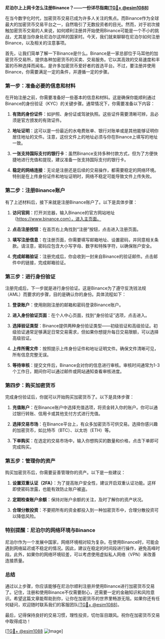 **尼泊尔上上网卡怎么注册Binance？——一份详尽指南[[TG💪+ @esim1088](https://t.me/s/esim1088)]**

在当今数字化时代，加密货币交易已成为许多人关注的焦点。而Binance作为全球最大的加密货币交易平台之一，自然吸引了无数投资者的目光。然而，对于初次接触加密货币交易的人来说，如何顺利注册并开始使用Binance可能是一个不小的挑战，尤其是当你身处尼泊尔这样的国家时。今天，我们就来聊聊在尼泊尔如何注册Binance，以及相关的注意事项。

首先，让我们简单了解一下Binance是什么。Binance是一家总部位于马耳他的加密货币交易所，提供各种加密货币的买卖、交易服务。它以其高效的交易速度和丰富的币种选择而闻名，是许多加密货币爱好者的首选平台。不过，要注册并使用Binance，你需要满足一定的条件，并遵循一定的步骤。

### **第一步：准备必要的信息和材料**

在开始注册之前，你需要准备好一些基本的信息和材料。这是确保你能顺利通过Binance的身份验证（KYC）的关键步骤。通常情况下，你需要准备以下内容：

1. **有效的身份证件**：如护照、身份证或驾驶执照。这些证件需要清晰可辨，且必须是官方颁发的有效证件。
   
2. **地址证明**：这可以是一份最近的水电费账单、银行对账单或是其他能够证明你居住地址的文件。注意，这份文件上的地址必须与你在Binance上填写的地址一致。

3. **一张支持国际支付的银行卡**：虽然Binance支持多种付款方式，但为了方便快捷地进行充值和提现，建议准备一张支持国际支付的银行卡。

4. **稳定的网络连接**：无论是注册还是后续的交易操作，都需要稳定的网络环境。特别是在上传身份证件和地址证明时，网络不稳定可能导致文件上传失败。

### **第二步：注册Binance账户**

有了上述材料后，接下来就是注册Binance账户了。以下是具体步骤：

1. **访问官网**：打开浏览器，输入Binance的官方网站地址（https://www.binance.com），进入主页面。

2. **点击注册按钮**：在首页右上角找到“注册”按钮，点击进入注册页面。

3. **填写注册信息**：在注册页面，你需要填写邮箱地址、设置密码，并同意相关条款。请注意，密码应包含大小写字母、数字和特殊字符，以确保账户安全。

4. **完成邮箱验证**：注册完成后，你会收到一封来自Binance的验证邮件。点击邮件中的链接，完成邮箱验证。

### **第三步：进行身份验证**

注册完成后，下一步就是进行身份验证。这是Binance为了遵守反洗钱法规（AML）而要求的步骤，目的是确认你的身份。具体流程如下：

1. **登录账户**：使用刚刚注册的邮箱和密码登录Binance账户。

2. **进入身份验证页面**：在个人中心页面，找到“身份验证”选项，点击进入。

3. **选择验证类型**：Binance提供两种身份验证类型——初级验证和高级验证。初级验证通常足够满足日常交易需求，但如果你想提升每日交易限额，可以选择高级验证。

4. **上传所需文件**：按照提示上传身份证件和地址证明文件。确保文件清晰可见，所有信息完整无误。

5. **等待审核**：提交文件后，Binance会对你的信息进行审核。审核时间通常为1-3个工作日，期间你可以通过邮件或网站通知查看审核进度。

### **第四步：购买加密货币**

完成身份验证后，你就可以开始购买加密货币了。以下是具体步骤：

1. **充值账户**：在Binance账户中选择充值选项，将资金转入你的账户。你可以通过银行转账、信用卡或其他支付方式进行充值。

2. **选择交易市场**：在Binance平台上，有众多加密货币可供交易。选择你感兴趣的加密货币，如比特币（BTC）、以太坊（ETH）等。

3. **下单购买**：在选定的交易市场中，输入你想购买的数量和价格，点击下单即可完成购买。

### **第五步：管理你的资产**

购买加密货币后，你需要妥善管理你的资产。以下是一些建议：

1. **设置双重认证（2FA）**：为了提高账户安全性，建议开启双重认证功能。这样即使密码泄露，也能有效防止账户被盗。

2. **定期检查账户余额**：保持对账户余额的关注，及时了解你的资产状况。

3. **合理分散投资**：不要把所有的资金都投入到一种加密货币中，合理分散投资可以降低风险。

### **特别提醒：尼泊尔的网络环境与Binance**

尼泊尔作为一个发展中国家，网络环境相对较为复杂。在使用Binance时，可能会遇到网络延迟或不稳定的情况。因此，建议在稳定的时间段进行操作，避免高峰时段。此外，如果你的网络环境较差，可以考虑使用虚拟私人网络（VPN）来改善连接质量。

### **总结**

通过以上步骤，你应该能够在尼泊尔顺利注册并使用Binance进行加密货币交易了。记住，注册和使用Binance不仅需要耐心，还需要一定的金融知识和风险意识。希望这篇文章能帮助到你，让你在加密货币的世界里畅游无阻。如果你还有任何疑问，欢迎随时联系我们的客服团队[[TG💪+ @esim1088](https://t.me/s/esim1088)]。

最后，记得保持良好的交易习惯，理性投资，切勿盲目跟风。祝你在加密货币交易中取得成功！

[[TG💪+ @esim1088](https://t.me/s/esim1088) ![Image](https://i.postimg.cc/4NQfJmqS/Snipaste-2025-05-13-00-14-12.png)]